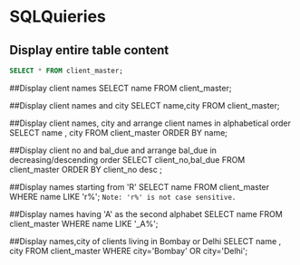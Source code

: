 # SQLQuieries

## Display entire table content
```sql
SELECT * FROM client_master;
```

##Display client names 
SELECT name FROM client_master;

##Display client names and city
SELECT name,city FROM client_master;

##Display client names, city and arrange client names in alphabetical order
SELECT name , city FROM client_master 
ORDER BY name;

##Display client no and bal_due and arrange bal_due in decreasing/descending order
SELECT client_no,bal_due FROM client_master 
ORDER BY client_no desc ;


##Display names starting from 'R'
SELECT name FROM client_master
WHERE name LIKE 'r%';
`Note: 'r%' is not case sensitive.`

##Display names having  'A' as the second alphabet 
SELECT name FROM client_master
WHERE name LIKE '_A%';


##Display names,city of clients living in Bombay or Delhi
SELECT name , city FROM client_master
WHERE city='Bombay' OR city='Delhi';

